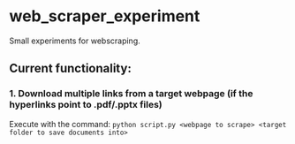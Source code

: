 # web_scraper_experiment
Small experiments for webscraping.

## Current functionality:
### 1. Download multiple links from a target webpage (if the hyperlinks point to .pdf/.pptx files)
Execute with the command:
`python script.py <webpage to scrape> <target folder to save documents into>`

